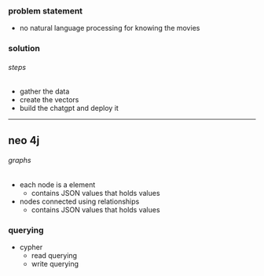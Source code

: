 ### problem statement
- no natural language processing for knowing the movies

### solution
###### steps
- gather the data
- create the vectors
- build the chatgpt and deploy it
---
## neo 4j
###### graphs
- each node is a element
	- contains JSON values that holds values
- nodes connected using relationships
	- contains JSON values that holds values

### querying
- cypher
	- read querying
	- write querying
